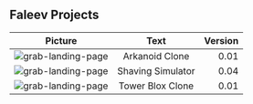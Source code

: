 ## Faleev Projects

| Picture        | Text           | Version  |
| ------------- |:-------------:| -----:|
| ![grab-landing-page](https://github.com/nupod/test-game/blob/master/a%20(1).gif)       | Arkanoid Clone| 0.01 |
| ![grab-landing-page](https://github.com/nupod/to-garden/blob/master/a%20(2).gif)       | Shaving Simulator      |   0.04 |
| ![grab-landing-page](https://pp.userapi.com/c855036/v855036990/150f9/29La3abGadk.jpg)  | Tower Blox Clone      |    0.01 |


